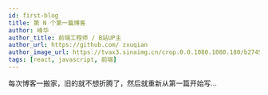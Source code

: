 ```yaml
---
id: first-blog
title: 第 N 个第一篇博客
author: 峰华
author_title: 前端工程师 / B站UP主
author_url: https://github.com/ zxuqian
author_image_url: https://tvax3.sinaimg.cn/crop.0.0.1080.1080.180/b2745d44ly8g8s4muqeggj20u00u0n0k.jpg?KID=imgbed,tva&Expires=1582389585&ssig=EvXmyu%2FXsX
tags: [react, javascript, 前端]
---
```


每次博客一搬家，旧的就不想折腾了，然后就重新从第一篇开始写...
